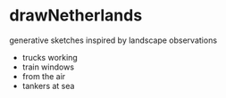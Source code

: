# drawNetherlands

generative sketches inspired by landscape observations

* trucks
    working
* train windows
* from the air
* tankers at sea